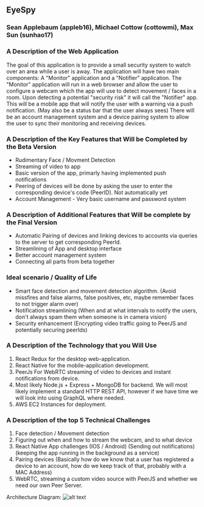 ## EyeSpy

### Sean Applebaum (appleb16), Michael Cottow (cottowmi), Max Sun (sunhao17)

### A Description of the Web Application

The goal of this application is to provide a small security system to watch over an area while a user is away. The application will have two main components: A "Monitor" application and a "Notifier" application. The "Monitor" application will run in a web browser and allow the user to configure a webcam which the app will use to detect movement / faces in a room. Upon detecting a potential "security risk" it will call the "Notifier" app. This will be a mobile app that will notify the user with a warning via a push  notification. (May also be a status bar that the user always sees) There will be an account management system and a device pairing system to allow the user to sync their monitoring and receiving devices.  

### A Description of the Key Features that Will be Completed by the Beta Version
- Rudimentary Face / Movment Detection
- Streaming of video to app
- Basic version of the app, primarly having implemented push notifications
- Peering of devices will be done by asking the user to enter the corresponding device's code (PeerID). Not automatically yet
- Account Management - Very basic username and password system

### A Description of Additional Features that Will be complete by the Final Version

- Automatic Pairing of devices and linking devices to accounts via queries to the server to get corresponding PeerId.
- Streamlining of App and desktop interface
- Better account management system
- Connecting all parts from beta together

### Ideal scenario / Quality of Life
- Smart face detection and movement detection algorithm. (Avoid missfires and false alarms, false positives, etc, maybe remember faces to not trigger alarm over) 
- Notification streamlining (When and at what intervals to notify the users, don't always spam them when someone is in camera vision) 
- Security enhancement (Encrypting video traffic going to PeerJS and potentially securing peerIds)

### A Description of the Technology that you Will Use

1. React Redux for the desktop web-application.
1. React Native for the mobile-application development.
1. PeerJs For WebRTC streaming of video to devices and instant notifications from device.
1. Most likely Node.js + Express + MongoDB for backend. We will most likely implement a standard HTTP REST API, however if we have time we will look into using GraphQL where needed. 
1. AWS EC2 Instances for deployment.

### A Description of the top 5 Technical Challenges

1. Face detection / Movement detection
1. Figuring out when and how to stream the webcam, and to what device
1. React Native App challenges (IOS / Android) (Sending out notifications) (keeping the app running in the background as a service)
1. Pairing devices (Basically how do we know that a user has registered a device to an account, how do we keep track of that, probably with a MAC Address)
1. WebRTC, streaming a custom video source with PeerJS and whether we need our own Peer Server.

Architecture Diagram: 
![alt text](https://i.imgur.com/epWlGDL.png "Architecture Diagram")

